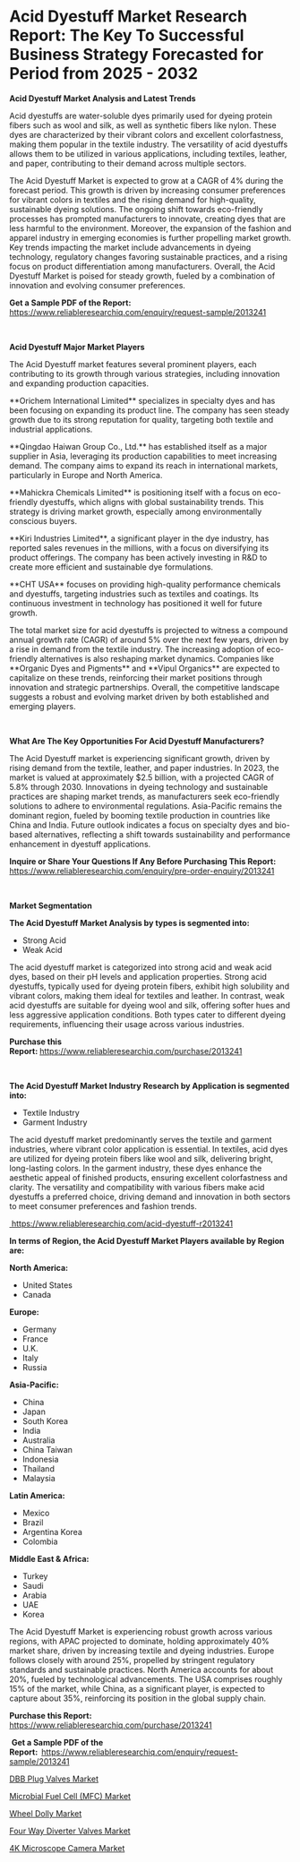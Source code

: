 <p><h1>Acid Dyestuff Market Research Report: The Key To Successful Business Strategy Forecasted for Period from 2025 - 2032</h1></p><p><strong>Acid Dyestuff Market Analysis and Latest Trends</strong></p>
<p><p>Acid dyestuffs are water-soluble dyes primarily used for dyeing protein fibers such as wool and silk, as well as synthetic fibers like nylon. These dyes are characterized by their vibrant colors and excellent colorfastness, making them popular in the textile industry. The versatility of acid dyestuffs allows them to be utilized in various applications, including textiles, leather, and paper, contributing to their demand across multiple sectors.</p><p>The Acid Dyestuff Market is expected to grow at a CAGR of 4% during the forecast period. This growth is driven by increasing consumer preferences for vibrant colors in textiles and the rising demand for high-quality, sustainable dyeing solutions. The ongoing shift towards eco-friendly processes has prompted manufacturers to innovate, creating dyes that are less harmful to the environment. Moreover, the expansion of the fashion and apparel industry in emerging economies is further propelling market growth. Key trends impacting the market include advancements in dyeing technology, regulatory changes favoring sustainable practices, and a rising focus on product differentiation among manufacturers. Overall, the Acid Dyestuff Market is poised for steady growth, fueled by a combination of innovation and evolving consumer preferences.</p></p>
<p><strong>Get a Sample PDF of the Report:&nbsp;</strong> <a href="https://www.reliableresearchiq.com/enquiry/request-sample/2013241?utm_campaign=1137&utm_medium=2&utm_source=Github&utm_content=ia&utm_term=30012025&utm_id=acid-dyestuff">https://www.reliableresearchiq.com/enquiry/request-sample/2013241</a></p>
<p>&nbsp;</p>
<p><strong>Acid Dyestuff Major Market Players</strong></p>
<p><p>The Acid Dyestuff market features several prominent players, each contributing to its growth through various strategies, including innovation and expanding production capacities.</p><p>**Orichem International Limited** specializes in specialty dyes and has been focusing on expanding its product line. The company has seen steady growth due to its strong reputation for quality, targeting both textile and industrial applications. </p><p>**Qingdao Haiwan Group Co., Ltd.** has established itself as a major supplier in Asia, leveraging its production capabilities to meet increasing demand. The company aims to expand its reach in international markets, particularly in Europe and North America.</p><p>**Mahickra Chemicals Limited** is positioning itself with a focus on eco-friendly dyestuffs, which aligns with global sustainability trends. This strategy is driving market growth, especially among environmentally conscious buyers.</p><p>**Kiri Industries Limited**, a significant player in the dye industry, has reported sales revenues in the millions, with a focus on diversifying its product offerings. The company has been actively investing in R&D to create more efficient and sustainable dye formulations.</p><p>**CHT USA** focuses on providing high-quality performance chemicals and dyestuffs, targeting industries such as textiles and coatings. Its continuous investment in technology has positioned it well for future growth.</p><p>The total market size for acid dyestuffs is projected to witness a compound annual growth rate (CAGR) of around 5% over the next few years, driven by a rise in demand from the textile industry. The increasing adoption of eco-friendly alternatives is also reshaping market dynamics. Companies like **Organic Dyes and Pigments** and **Vipul Organics** are expected to capitalize on these trends, reinforcing their market positions through innovation and strategic partnerships. Overall, the competitive landscape suggests a robust and evolving market driven by both established and emerging players.</p></p>
<p>&nbsp;</p>
<p><strong>What Are The Key Opportunities For Acid Dyestuff Manufacturers?</strong></p>
<p><p>The Acid Dyestuff market is experiencing significant growth, driven by rising demand from the textile, leather, and paper industries. In 2023, the market is valued at approximately $2.5 billion, with a projected CAGR of 5.8% through 2030. Innovations in dyeing technology and sustainable practices are shaping market trends, as manufacturers seek eco-friendly solutions to adhere to environmental regulations. Asia-Pacific remains the dominant region, fueled by booming textile production in countries like China and India. Future outlook indicates a focus on specialty dyes and bio-based alternatives, reflecting a shift towards sustainability and performance enhancement in dyestuff applications.</p></p>
<p><strong>Inquire or Share Your Questions If Any Before Purchasing This Report:</strong> <a href="https://www.reliableresearchiq.com/enquiry/pre-order-enquiry/2013241?utm_campaign=1137&utm_medium=2&utm_source=Github&utm_content=ia&utm_term=30012025&utm_id=acid-dyestuff">https://www.reliableresearchiq.com/enquiry/pre-order-enquiry/2013241</a></p>
<p>&nbsp;</p>
<p><strong>Market Segmentation</strong></p>
<p><strong>The Acid Dyestuff Market Analysis by types is segmented into:</strong></p>
<p><ul><li>Strong Acid</li><li>Weak Acid</li></ul></p>
<p><p>The acid dyestuff market is categorized into strong acid and weak acid dyes, based on their pH levels and application properties. Strong acid dyestuffs, typically used for dyeing protein fibers, exhibit high solubility and vibrant colors, making them ideal for textiles and leather. In contrast, weak acid dyestuffs are suitable for dyeing wool and silk, offering softer hues and less aggressive application conditions. Both types cater to different dyeing requirements, influencing their usage across various industries.</p></p>
<p><strong>Purchase this Report:&nbsp;</strong><a href="https://www.reliableresearchiq.com/purchase/2013241?utm_campaign=1137&utm_medium=2&utm_source=Github&utm_content=ia&utm_term=30012025&utm_id=acid-dyestuff">https://www.reliableresearchiq.com/purchase/2013241</a></p>
<p>&nbsp;</p>
<p><strong>The Acid Dyestuff Market Industry Research by Application is segmented into:</strong></p>
<p><ul><li>Textile Industry</li><li>Garment Industry</li></ul></p>
<p><p>The acid dyestuff market predominantly serves the textile and garment industries, where vibrant color application is essential. In textiles, acid dyes are utilized for dyeing protein fibers like wool and silk, delivering bright, long-lasting colors. In the garment industry, these dyes enhance the aesthetic appeal of finished products, ensuring excellent colorfastness and clarity. The versatility and compatibility with various fibers make acid dyestuffs a preferred choice, driving demand and innovation in both sectors to meet consumer preferences and fashion trends.</p></p>
<p><a href="https://www.reliableresearchiq.com/acid-dyestuff-r2013241?utm_campaign=1137&utm_medium=2&utm_source=Github&utm_content=ia&utm_term=30012025&utm_id=acid-dyestuff">&nbsp;https://www.reliableresearchiq.com/acid-dyestuff-r2013241</a></p>
<p><strong>In terms of Region, the Acid Dyestuff Market Players available by Region are:</strong></p>
<p>
    <p> <strong> North America: </strong>
        <ul>
            <li>United States</li>
            <li>Canada</li>
        </ul>
        </p> 
    <p> <strong> Europe: </strong>
        <ul>
            <li>Germany</li>
            <li>France</li>
            <li>U.K.</li>
            <li>Italy</li>
            <li>Russia</li>
        </ul>
        </p> 
    <p> <strong> Asia-Pacific: </strong>
        <ul>
            <li>China</li>
            <li>Japan</li>
            <li>South Korea</li>
            <li>India</li>
            <li>Australia</li>
            <li>China Taiwan</li>
            <li>Indonesia</li>
            <li>Thailand</li>
            <li>Malaysia</li>
        </ul>
        </p> 
    <p> <strong> Latin America: </strong>
        <ul>
            <li>Mexico</li>
            <li>Brazil</li>
            <li>Argentina Korea</li>
            <li>Colombia</li>
        </ul>
        </p> 
    <p> <strong> Middle East & Africa: </strong>
        <ul>
            <li>Turkey</li>
            <li>Saudi</li>
            <li>Arabia</li>
            <li>UAE</li>
            <li>Korea</li>
        </ul>
    </p>
    </p>
<p><p>The Acid Dyestuff Market is experiencing robust growth across various regions, with APAC projected to dominate, holding approximately 40% market share, driven by increasing textile and dyeing industries. Europe follows closely with around 25%, propelled by stringent regulatory standards and sustainable practices. North America accounts for about 20%, fueled by technological advancements. The USA comprises roughly 15% of the market, while China, as a significant player, is expected to capture about 35%, reinforcing its position in the global supply chain.</p></p>
<p><strong>Purchase this Report: </strong><a href="https://www.reliableresearchiq.com/purchase/2013241?utm_campaign=1137&utm_medium=2&utm_source=Github&utm_content=ia&utm_term=30012025&utm_id=acid-dyestuff">https://www.reliableresearchiq.com/purchase/2013241</a></p>
<p>&nbsp;<strong>Get a Sample PDF of the Report:&nbsp;&nbsp;</strong><a href="https://www.reliableresearchiq.com/enquiry/request-sample/2013241?utm_campaign=1137&utm_medium=2&utm_source=Github&utm_content=ia&utm_term=30012025&utm_id=acid-dyestuff">https://www.reliableresearchiq.com/enquiry/request-sample/2013241</a></p>
<p><strong></strong></p>
<p><p><a href="https://www.linkedin.com/pulse/dbb-plug-valves-market-analysis-qualitative-quantitative-study-q8t1f?utm_campaign=1137&utm_medium=2&utm_source=Github&utm_content=ia&utm_term=30012025&utm_id=acid-dyestuff">DBB Plug Valves Market</a></p><p><a href="https://www.linkedin.com/pulse/delving-growth-market-microbial-fuel-cell-mfc-expected-5v6cf?utm_campaign=1137&utm_medium=2&utm_source=Github&utm_content=ia&utm_term=30012025&utm_id=acid-dyestuff">Microbial Fuel Cell (MFC) Market</a></p><p><a href="https://www.linkedin.com/pulse/impact-latest-trends-wheel-dolly-market-growth-forecasted-kg9vc?utm_campaign=1137&utm_medium=2&utm_source=Github&utm_content=ia&utm_term=30012025&utm_id=acid-dyestuff">Wheel Dolly Market</a></p><p><a href="https://www.linkedin.com/pulse/four-way-diverter-valves-market-expansion-forecast-86-cagr-4xgac?utm_campaign=1137&utm_medium=2&utm_source=Github&utm_content=ia&utm_term=30012025&utm_id=acid-dyestuff">Four Way Diverter Valves Market</a></p><p><a href="https://www.linkedin.com/pulse/delving-growth-market-4k-microscope-camera-expected-104-cagr-rvwmc?utm_campaign=1137&utm_medium=2&utm_source=Github&utm_content=ia&utm_term=30012025&utm_id=acid-dyestuff">4K Microscope Camera Market</a></p></p>